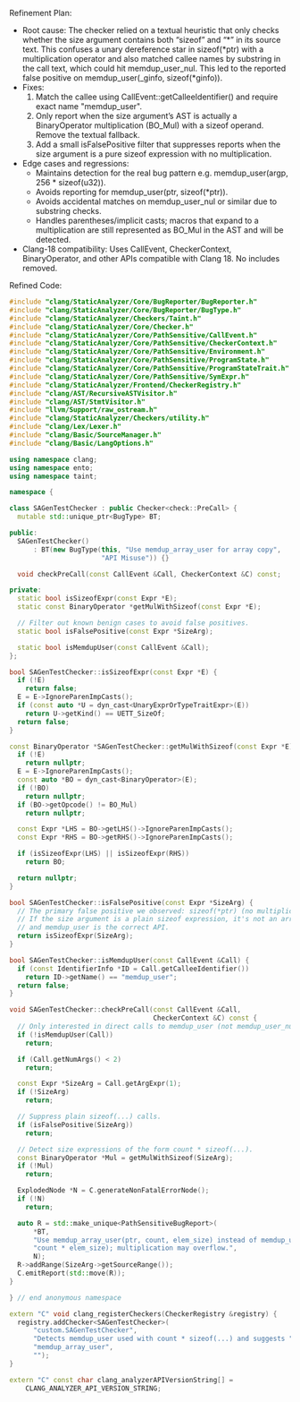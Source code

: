 Refinement Plan:
- Root cause: The checker relied on a textual heuristic that only checks whether the size argument contains both “sizeof” and “*” in its source text. This confuses a unary dereference star in sizeof(*ptr) with a multiplication operator and also matched callee names by substring in the call text, which could hit memdup_user_nul. This led to the reported false positive on memdup_user(_ginfo, sizeof(*ginfo)).
- Fixes:
  1. Match the callee using CallEvent::getCalleeIdentifier() and require exact name "memdup_user".
  2. Only report when the size argument’s AST is actually a BinaryOperator multiplication (BO_Mul) with a sizeof operand. Remove the textual fallback.
  3. Add a small isFalsePositive filter that suppresses reports when the size argument is a pure sizeof expression with no multiplication.
- Edge cases and regressions:
  - Maintains detection for the real bug pattern e.g. memdup_user(argp, 256 * sizeof(u32)).
  - Avoids reporting for memdup_user(ptr, sizeof(*ptr)).
  - Avoids accidental matches on memdup_user_nul or similar due to substring checks.
  - Handles parentheses/implicit casts; macros that expand to a multiplication are still represented as BO_Mul in the AST and will be detected.
- Clang-18 compatibility: Uses CallEvent, CheckerContext, BinaryOperator, and other APIs compatible with Clang 18. No includes removed.

Refined Code:
```cpp
#include "clang/StaticAnalyzer/Core/BugReporter/BugReporter.h"
#include "clang/StaticAnalyzer/Core/BugReporter/BugType.h"
#include "clang/StaticAnalyzer/Checkers/Taint.h"
#include "clang/StaticAnalyzer/Core/Checker.h"
#include "clang/StaticAnalyzer/Core/PathSensitive/CallEvent.h"
#include "clang/StaticAnalyzer/Core/PathSensitive/CheckerContext.h"
#include "clang/StaticAnalyzer/Core/PathSensitive/Environment.h"
#include "clang/StaticAnalyzer/Core/PathSensitive/ProgramState.h"
#include "clang/StaticAnalyzer/Core/PathSensitive/ProgramStateTrait.h"
#include "clang/StaticAnalyzer/Core/PathSensitive/SymExpr.h"
#include "clang/StaticAnalyzer/Frontend/CheckerRegistry.h"
#include "clang/AST/RecursiveASTVisitor.h"
#include "clang/AST/StmtVisitor.h"
#include "llvm/Support/raw_ostream.h"
#include "clang/StaticAnalyzer/Checkers/utility.h"
#include "clang/Lex/Lexer.h"
#include "clang/Basic/SourceManager.h"
#include "clang/Basic/LangOptions.h"

using namespace clang;
using namespace ento;
using namespace taint;

namespace {

class SAGenTestChecker : public Checker<check::PreCall> {
  mutable std::unique_ptr<BugType> BT;

public:
  SAGenTestChecker()
      : BT(new BugType(this, "Use memdup_array_user for array copy",
                       "API Misuse")) {}

  void checkPreCall(const CallEvent &Call, CheckerContext &C) const;

private:
  static bool isSizeofExpr(const Expr *E);
  static const BinaryOperator *getMulWithSizeof(const Expr *E);

  // Filter out known benign cases to avoid false positives.
  static bool isFalsePositive(const Expr *SizeArg);

  static bool isMemdupUser(const CallEvent &Call);
};

bool SAGenTestChecker::isSizeofExpr(const Expr *E) {
  if (!E)
    return false;
  E = E->IgnoreParenImpCasts();
  if (const auto *U = dyn_cast<UnaryExprOrTypeTraitExpr>(E))
    return U->getKind() == UETT_SizeOf;
  return false;
}

const BinaryOperator *SAGenTestChecker::getMulWithSizeof(const Expr *E) {
  if (!E)
    return nullptr;
  E = E->IgnoreParenImpCasts();
  const auto *BO = dyn_cast<BinaryOperator>(E);
  if (!BO)
    return nullptr;
  if (BO->getOpcode() != BO_Mul)
    return nullptr;

  const Expr *LHS = BO->getLHS()->IgnoreParenImpCasts();
  const Expr *RHS = BO->getRHS()->IgnoreParenImpCasts();

  if (isSizeofExpr(LHS) || isSizeofExpr(RHS))
    return BO;

  return nullptr;
}

bool SAGenTestChecker::isFalsePositive(const Expr *SizeArg) {
  // The primary false positive we observed: sizeof(*ptr) (no multiplication).
  // If the size argument is a plain sizeof expression, it's not an array copy
  // and memdup_user is the correct API.
  return isSizeofExpr(SizeArg);
}

bool SAGenTestChecker::isMemdupUser(const CallEvent &Call) {
  if (const IdentifierInfo *ID = Call.getCalleeIdentifier())
    return ID->getName() == "memdup_user";
  return false;
}

void SAGenTestChecker::checkPreCall(const CallEvent &Call,
                                    CheckerContext &C) const {
  // Only interested in direct calls to memdup_user (not memdup_user_nul, etc.).
  if (!isMemdupUser(Call))
    return;

  if (Call.getNumArgs() < 2)
    return;

  const Expr *SizeArg = Call.getArgExpr(1);
  if (!SizeArg)
    return;

  // Suppress plain sizeof(...) calls.
  if (isFalsePositive(SizeArg))
    return;

  // Detect size expressions of the form count * sizeof(...).
  const BinaryOperator *Mul = getMulWithSizeof(SizeArg);
  if (!Mul)
    return;

  ExplodedNode *N = C.generateNonFatalErrorNode();
  if (!N)
    return;

  auto R = std::make_unique<PathSensitiveBugReport>(
      *BT,
      "Use memdup_array_user(ptr, count, elem_size) instead of memdup_user(ptr, "
      "count * elem_size); multiplication may overflow.",
      N);
  R->addRange(SizeArg->getSourceRange());
  C.emitReport(std::move(R));
}

} // end anonymous namespace

extern "C" void clang_registerCheckers(CheckerRegistry &registry) {
  registry.addChecker<SAGenTestChecker>(
      "custom.SAGenTestChecker",
      "Detects memdup_user used with count * sizeof(...) and suggests "
      "memdup_array_user",
      "");
}

extern "C" const char clang_analyzerAPIVersionString[] =
    CLANG_ANALYZER_API_VERSION_STRING;
```
